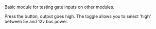 Basic module for testing gate inputs on other modules.

Press the button, output goes high. The toggle allows you to select 'high' between 5v and 12v bus power.
